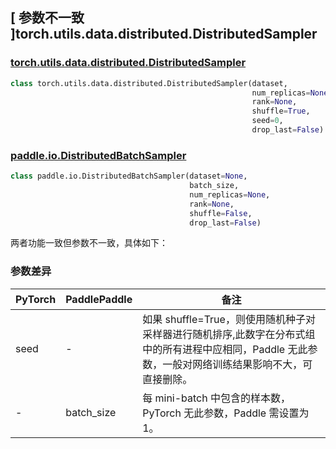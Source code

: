 ## [ 参数不一致 ]torch.utils.data.distributed.DistributedSampler
### [torch.utils.data.distributed.DistributedSampler](https://pytorch.org/docs/stable/data.html?highlight=distributedsampler#torch.utils.data.distributed.DistributedSampler)

```python
class torch.utils.data.distributed.DistributedSampler(dataset,
                                                      num_replicas=None,
                                                      rank=None,
                                                      shuffle=True,
                                                      seed=0,
                                                      drop_last=False)
```

### [paddle.io.DistributedBatchSampler](https://www.paddlepaddle.org.cn/documentation/docs/zh/develop/api/paddle/io/DistributedBatchSampler_cn.html#distributedbatchsampler)

```python
class paddle.io.DistributedBatchSampler(dataset=None,
                                        batch_size,
                                        num_replicas=None,
                                        rank=None,
                                        shuffle=False,
                                        drop_last=False)
```

两者功能一致但参数不一致，具体如下：
### 参数差异
| PyTorch       | PaddlePaddle | 备注                                                   |
| ----- | ---------- | ---------- |
| seed          | -            | 如果 shuffle=True，则使用随机种子对采样器进行随机排序,此数字在分布式组中的所有进程中应相同，Paddle 无此参数，一般对网络训练结果影响不大，可直接删除。  |
| -             | batch_size   | 每 mini-batch 中包含的样本数，PyTorch 无此参数，Paddle 需设置为 1。                   |
